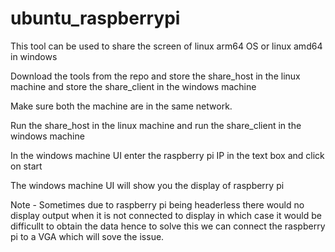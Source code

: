 # ubuntu_raspberrypi
This tool can be used to share the screen of linux arm64 OS or linux amd64 in windows

Download the tools from the repo and store the share_host in the linux machine and store the share_client in the windows machine

Make sure both the machine are in the same network.

Run the share_host in the linux machine and run the share_client in the windows machine

In the windows machine UI enter the raspberry pi IP in the text box and click on start

The windows machine UI will show you the display of raspberry pi

Note - Sometimes due to raspberry pi being headerless there would no display output when it is not connected to display in which case it would be difficullt to obtain the data hence to solve this we can connect the raspberry pi to a VGA which will sove the issue.
